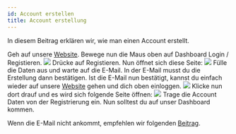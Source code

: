 ```yaml
---
id: Account erstellen
title: Account erstellung 
---
```


In diesem Beitrag erklären wir, wie man einen Account erstellt.


Geh auf unsere [Website](https://robin-it.de).
Bewege nun die Maus oben auf Dashboard Login / Registieren. 
![](https://screen.r-it.link/FonU7/SOMOXuxa44.png/raw)
Drücke auf Registieren.
Nun öffnet sich diese Seite:
![](https://screen.r-it.link/FonU7/NoHIQiMe67.png/raw)
Fülle die Daten aus und warte auf die E-Mail.
In der E-Mail musst du die Erstellung dann bestätigen.
Ist die E-Mail nun bestätigt, kannst du einfach wieder auf unsere [Website](https://robin-it.de) gehen und dich oben einloggen.
![](https://screen.r-it.link/FonU7/CoHiBaPI10.png/raw)
Klicke nun dort drauf und es wird sich folgende Seite öffnen:
![](https://screen.r-it.link/FonU7/nISIqIlA56.png/raw)
Trage die Account Daten von der Registrierung ein.
Nun solltest du auf unser Dashboard kommen.

Wenn die E-Mail nicht ankommt, empfehlen wir folgenden [Beitrag](https://faq.robin-it.de/docs/Account/E-Mail%20Verifizierung).
